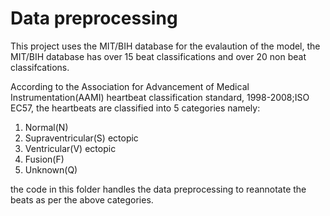 # Data preprocessing

This project uses the MIT/BIH database for the evalaution of the model, the MIT/BIH database has over 15 beat classifications and over 20 non beat classifcations.

According to the Association for Advancement of Medical Instrumentation(AAMI) heartbeat classification standard, 1998-2008;ISO EC57, the heartbeats are classified into 5 categories namely: 
1. Normal(N)
2. Supraventricular(S) ectopic
3. Ventricular(V) ectopic
4. Fusion(F)
5. Unknown(Q)

the code in this folder handles the data preprocessing to reannotate the beats as per the above categories.